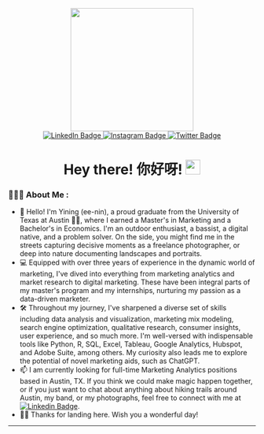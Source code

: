 <div id="header" align="center">
  <img src="https://media.giphy.com/media/v1.Y2lkPTc5MGI3NjExNXNlZWJuaXo1YWludjg4NXI4OHBwa2kydHBvMjU4ZnhnZXluMnlqYiZlcD12MV9pbnRlcm5hbF9naWZfYnlfaWQmY3Q9Zw/xT9C25UNTwfZuk85WP/giphy-downsized.gif" width="250">
  <div id="badges">
  <a href="https://www.linkedin.com/in/qianyining/">
    <img src="https://img.shields.io/badge/LinkedIn-blue?style=for-the-badge&logo=linkedin&logoColor=white" alt="LinkedIn Badge"/>
  </a>
  <a href="https://instagram.com/miyan0nn?igshid=MmIzYWVlNDQ5Yg==">
    <img src="https://img.shields.io/badge/Instagram-red?style=for-the-badge&logo=instagram&logoColor=white" alt="Instagram Badge"/>
  </a>
  <a href="your-twitter-URL">
    <img src="https://img.shields.io/badge/Twitter-blue?style=for-the-badge&logo=twitter&logoColor=white" alt="Twitter Badge"/>
  </a>
</div>
<img src="https://komarev.com/ghpvc/?username=Miyan0nn&style=flat-square&color=blue" alt=""/>
  <h1>
  Hey there! 你好呀!
    <img src="https://media.giphy.com/media/hvRJCLFzcasrR4ia7z/giphy.gif" width="30px"/>
</h1>
</div>



### 🧑🏻‍💻 About Me :
- 👋 Hello! I'm Yining (ee-nin), a proud graduate from the University of Texas at Austin 🤘🏻, where I earned a Master's in Marketing and a Bachelor's in Economics. I'm an outdoor enthusiast, a bassist, a digital native, and a problem solver. On the side, you might find me in the streets capturing decisive moments as a freelance photographer, or deep into nature documenting landscapes and portraits.
- 💻 Equipped with over three years of experience in the dynamic world of marketing, I've dived into everything from marketing analytics and market research to digital marketing. These have been integral parts of my master's program and my internships, nurturing my passion as a data-driven marketer.
- 🛠️ Throughout my journey,  I've sharpened a diverse set of skills including data analysis and visualization, marketing mix modeling, search engine optimization, qualitative research, consumer insights, user experience, and so much more. I'm well-versed with indispensable tools like Python, R, SQL, Excel, Tableau, Google Analytics, Hubspot, and Adobe Suite, among others. My curiosity also leads me to explore the potential of novel marketing aids, such as ChatGPT.
- 📫 I am currently looking for full-time Marketing Analytics positions based in Austin, TX. If you think we could make magic happen together, or if you just want to chat about anything about hiking trails around Austin, my band, or my photographs, feel free to connect with me at [![Linkedin Badge](https://img.shields.io/badge/-YiningQian-blue?style=flat&logo=Linkedin&logoColor=white)](https://www.linkedin.com/in/qianyining/).
- 🙌🏻 Thanks for landing here. Wish you a wonderful day!
---
